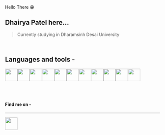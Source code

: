 <!-- display the social media buttons in your README -->

Hello There :grinning:
## Dhairya Patel here...

> Currently studying in Dharamsinh Desai University

<br>
<h2>Languages and tools -</h2>


<img src="https://cdn.jsdelivr.net/gh/devicons/devicon/icons/bootstrap/bootstrap-original.svg" height="40px" width="40px" /><img src="https://cdn.jsdelivr.net/gh/devicons/devicon/icons/c/c-original.svg" height="40px" width="40px" /><img src="https://cdn.jsdelivr.net/gh/devicons/devicon/icons/cplusplus/cplusplus-original.svg" height="40px" width="40px" /><img src="https://cdn.jsdelivr.net/gh/devicons/devicon/icons/css3/css3-original.svg" height="40px" width="40px"/><img src="https://cdn.jsdelivr.net/gh/devicons/devicon/icons/html5/html5-original.svg" height="40px" width="40px"/><img src="https://cdn.jsdelivr.net/gh/devicons/devicon/icons/javascript/javascript-original.svg" height="40px" width="40px"/><img src="https://cdn.jsdelivr.net/gh/devicons/devicon/icons/php/php-original.svg" height="40px" width="40px"/><img src="https://cdn.jsdelivr.net/gh/devicons/devicon/icons/react/react-original.svg" height="40px" width="40px"/><img src="https://cdn.jsdelivr.net/gh/devicons/devicon/icons/python/python-original.svg" height="40px" width="40px"/><img src="https://cdn.jsdelivr.net/gh/devicons/devicon/icons/vscode/vscode-original.svg" height="40px" width="40px" /><img src="https://cdn.jsdelivr.net/gh/devicons/devicon/icons/django/django-plain.svg" height="40px" width="40px"  />
          

          
          
          
   <br><br>

#### Find me on -
<hr>

<img href="https://www.linkedin.com/in/dhairya-patel-032070223" src="https://cdn.jsdelivr.net/gh/devicons/devicon/icons/linkedin/linkedin-original.svg" height="40px" width="40px"/>



